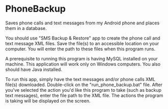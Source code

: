 # PhoneBackup
Saves phone calls and text messages from my Android phone and places them in a database.

You should use "SMS Backup & Restore" app to create the phone call and text message XML files. Save the file(s) to an accessible location on your computer. You will enter the path to these files when this program runs.

A prerequisite to running this program is having MySQL installed on your machine. This application will work only on Windows computers. You also should have Java installed.

To run this app, simply have the text messages and/or phone calls XML file(s) downloaded. Double-click on the "run_phone_backup.bat" file. After you've selected the action you'd like this program to take (such as backup text messages), enter the file path to the XML file. The actions the program is taking will be displayed on the screen.

